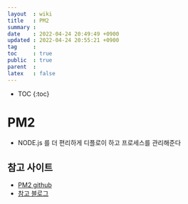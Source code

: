 ```yaml
---
layout  : wiki
title   : PM2 
summary :  
date    : 2022-04-24 20:49:49 +0900
updated : 2022-04-24 20:55:21 +0900
tag     : 
toc     : true
public  : true
parent  : 
latex   : false
---
```

* TOC
{:toc}

# PM2
- NODE.js 를 더 편리하게 디플로이 하고 프로세스를 관리해준다

## 참고 사이트
- [PM2 github](https://github.com/keymetrics/docker-pm2)
- [참고 블로그](https://blog.joon-lab.com/164)


